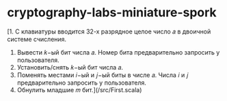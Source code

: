 # cryptography-labs-miniature-spork
[1. С клавиатуры вводится 32-х разрядное целое число 𝑎 в двоичной системе счисления. 
  1. Вывести 𝑘−ый бит числа 𝑎. Номер бита предварительно запросить у пользователя. 
  2. Установить/снять 𝑘−ый бит числа 𝑎. 
  3. Поменять местами 𝑖−ый и 𝑗−ый биты в числе 𝑎. Числа 𝑖 и 𝑗 предварительно запросить у пользователя. 
  4. Обнулить младшие 𝑚 бит.](/src/First.scala)
